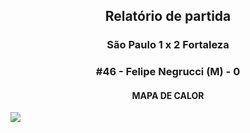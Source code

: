 <h2 style="text-align: center;">Relatório de partida</h3>

<h3 style="text-align: center;">São Paulo 1 x 2 Fortaleza</h3>

<h3 style="text-align: center;">#46 - Felipe Negrucci (M) - 0</h3>

<h4 style="text-align: center;">MAPA DE CALOR</h3>
<img src=heatmaps/11067347_1485598.png>